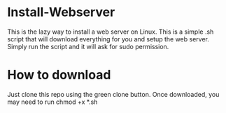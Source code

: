 # Install-Webserver
This is the lazy way to install a web server on Linux. This is a simple .sh script that will download everything for you and setup the web server. Simply run the script and it will ask for sudo permission.

# How to download
Just clone this repo using the green clone button. Once downloaded, you may need to run chmod +x *.sh
